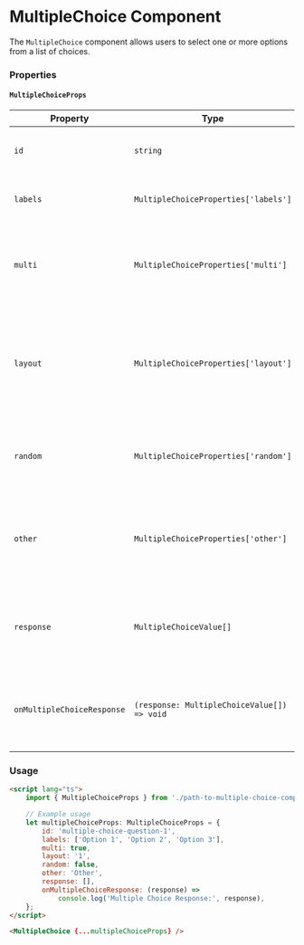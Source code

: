 # MultipleChoice Component

The `MultipleChoice` component allows users to select one or more options from a list of choices.

### Properties

#### `MultipleChoiceProps`

| Property                   | Type                                        | Description                                                                                                     |
| -------------------------- | ------------------------------------------- | --------------------------------------------------------------------------------------------------------------- |
| `id`                       | `string`                                    | The unique identifier for the component.                                                                        |
| `labels`                   | `MultipleChoiceProperties['labels']`        | An array of labels representing the choices.                                                                    |
| `multi`                    | `MultipleChoiceProperties['multi']`         | If set to `true`, allows selecting multiple choices; otherwise, only one.                                       |
| `layout`                   | `MultipleChoiceProperties['layout']`        | The layout style for rendering choices (`'1'` for vertical, `'2'` for horizontal, `'dropdown'` for a dropdown). |
| `random`                   | `MultipleChoiceProperties['random']`        | If set to `true`, the order of choices will be randomized.                                                      |
| `other`                    | `MultipleChoiceProperties['other']`         | Text representing an 'Other' option. If present, users can input custom text.                                   |
| `response`                 | `MultipleChoiceValue[]`                     | Array of multiple choice values containing label-value pairs.                                                   |
| `onMultipleChoiceResponse` | `(response: MultipleChoiceValue[]) => void` | Callback triggered when the multiple choice response is changed.                                                |

### Usage

```html
<script lang="ts">
	import { MultipleChoiceProps } from './path-to-multiple-choice-component';

	// Example usage
	let multipleChoiceProps: MultipleChoiceProps = {
		id: 'multiple-choice-question-1',
		labels: ['Option 1', 'Option 2', 'Option 3'],
		multi: true,
		layout: '1',
		random: false,
		other: 'Other',
		response: [],
		onMultipleChoiceResponse: (response) =>
			console.log('Multiple Choice Response:', response),
	};
</script>

<MultipleChoice {...multipleChoiceProps} />
```
